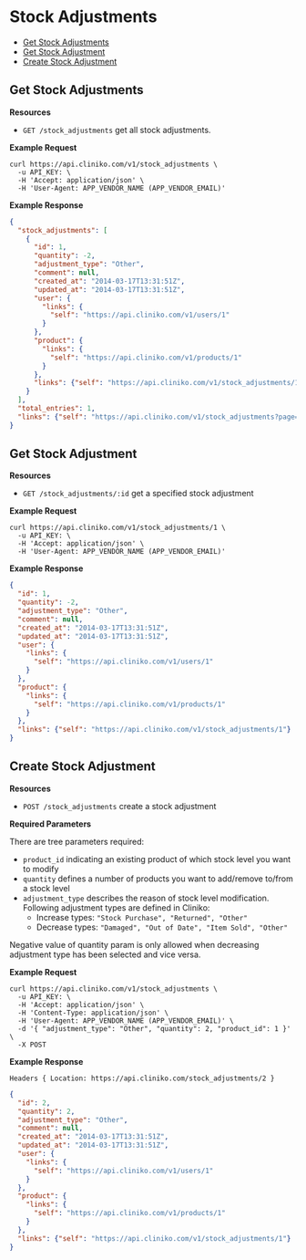 Stock Adjustments
============
* [Get Stock Adjustments](#get-stock-adjustments "This will return all stock adjustments.")
* [Get Stock Adjustment](#get-stock-adjustment "This will return a specified stock adjustment.")
* [Create Stock Adjustment](#create-stock-adjustment "This will create a stock adjustment.")

Get Stock Adjustments
----------------

**Resources**
* ```GET /stock_adjustments``` get all stock adjustments.

**Example Request**
```shell
curl https://api.cliniko.com/v1/stock_adjustments \
  -u API_KEY: \
  -H 'Accept: application/json' \
  -H 'User-Agent: APP_VENDOR_NAME (APP_VENDOR_EMAIL)'
```

**Example Response**
```json
{
  "stock_adjustments": [
    {
      "id": 1,
      "quantity": -2,
      "adjustment_type": "Other",
      "comment": null,
      "created_at": "2014-03-17T13:31:51Z",
      "updated_at": "2014-03-17T13:31:51Z",
      "user": {
        "links": {
          "self": "https://api.cliniko.com/v1/users/1"
        }
      },
      "product": {
        "links": {
          "self": "https://api.cliniko.com/v1/products/1"
        }
      },
      "links": {"self": "https://api.cliniko.com/v1/stock_adjustments/1"}
    }
  ],
  "total_entries": 1,
  "links": {"self": "https://api.cliniko.com/v1/stock_adjustments?page=1"}
}
```

Get Stock Adjustment
------------

**Resources**
* ```GET /stock_adjustments/:id``` get a specified stock adjustment

**Example Request**
```shell
curl https://api.cliniko.com/v1/stock_adjustments/1 \
  -u API_KEY: \
  -H 'Accept: application/json' \
  -H 'User-Agent: APP_VENDOR_NAME (APP_VENDOR_EMAIL)'
```

**Example Response**
```json
{
  "id": 1,
  "quantity": -2,
  "adjustment_type": "Other",
  "comment": null,
  "created_at": "2014-03-17T13:31:51Z",
  "updated_at": "2014-03-17T13:31:51Z",
  "user": {
    "links": {
      "self": "https://api.cliniko.com/v1/users/1"
    }
  },
  "product": {
    "links": {
      "self": "https://api.cliniko.com/v1/products/1"
    }
  },
  "links": {"self": "https://api.cliniko.com/v1/stock_adjustments/1"}
}
```

Create Stock Adjustment
----------------
**Resources**
* ```POST /stock_adjustments``` create a stock adjustment

**Required Parameters**

 There are tree parameters required:
 * `product_id` indicating an existing product of which stock level you want to modify
 * `quantity` defines a number of products you want to add/remove to/from a stock level
 * `adjustment_type` describes the reason of stock level modification. Following adjustment types are defined in Cliniko:
   * Increase types: `"Stock Purchase", "Returned", "Other"`
   * Decrease types: `"Damaged", "Out of Date", "Item Sold", "Other"`

 Negative value of quantity param is only allowed when decreasing adjustment type has been selected and vice versa. 

**Example Request**
```shell
curl https://api.cliniko.com/v1/stock_adjustments \
  -u API_KEY: \
  -H 'Accept: application/json' \
  -H 'Content-Type: application/json' \
  -H 'User-Agent: APP_VENDOR_NAME (APP_VENDOR_EMAIL)' \
  -d '{ "adjustment_type": "Other", "quantity": 2, "product_id": 1 }' \
  -X POST
```
**Example Response**
```
Headers { Location: https://api.cliniko.com/stock_adjustments/2 }
```
```json
{
  "id": 2,
  "quantity": 2,
  "adjustment_type": "Other",
  "comment": null,
  "created_at": "2014-03-17T13:31:51Z",
  "updated_at": "2014-03-17T13:31:51Z",
  "user": {
    "links": {
      "self": "https://api.cliniko.com/v1/users/1"
    }
  },
  "product": {
    "links": {
      "self": "https://api.cliniko.com/v1/products/1"
    }
  },
  "links": {"self": "https://api.cliniko.com/v1/stock_adjustments/1"}
}
```
